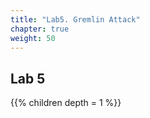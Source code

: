 ```yaml
---
title: "Lab5. Gremlin Attack"
chapter: true
weight: 50
---
```




## Lab 5

{{% children depth = 1 %}}
